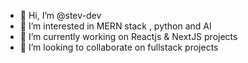 - 👋 Hi, I’m @stev-dev
- 👀 I’m interested in MERN stack , python and AI
- 🌱 I’m currently working on Reactjs & NextJS projects
- 💞️ I’m looking to collaborate on fullstack projects

<!---
stev-dev/stev-dev is a ✨ special ✨ repository because its `README.md` (this file) appears on your GitHub profile.
You can click the Preview link to take a look at your changes.
--->
